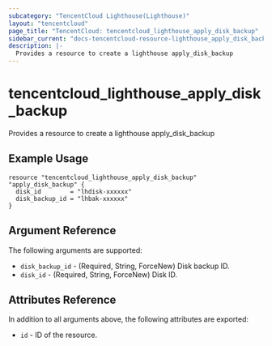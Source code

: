 ```yaml
---
subcategory: "TencentCloud Lighthouse(Lighthouse)"
layout: "tencentcloud"
page_title: "TencentCloud: tencentcloud_lighthouse_apply_disk_backup"
sidebar_current: "docs-tencentcloud-resource-lighthouse_apply_disk_backup"
description: |-
  Provides a resource to create a lighthouse apply_disk_backup
---
```


# tencentcloud_lighthouse_apply_disk_backup

Provides a resource to create a lighthouse apply_disk_backup

## Example Usage

```hcl
resource "tencentcloud_lighthouse_apply_disk_backup" "apply_disk_backup" {
  disk_id        = "lhdisk-xxxxxx"
  disk_backup_id = "lhbak-xxxxxx"
}
```

## Argument Reference

The following arguments are supported:

* `disk_backup_id` - (Required, String, ForceNew) Disk backup ID.
* `disk_id` - (Required, String, ForceNew) Disk ID.

## Attributes Reference

In addition to all arguments above, the following attributes are exported:

* `id` - ID of the resource.



